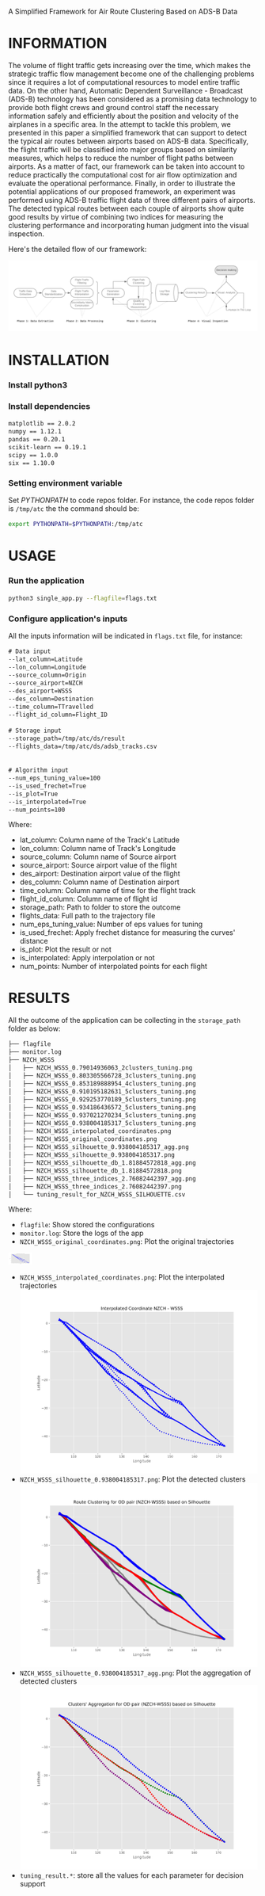 A Simplified Framework for Air Route Clustering Based on ADS-B Data

# INFORMATION
The volume of flight traffic gets increasing over the time, which makes the strategic traffic flow management become one of the challenging problems since it requires a lot of computational resources to model entire traffic data. On the other hand, Automatic Dependent Surveillance - Broadcast (ADS-B) technology has been considered as a promising data technology to provide both flight crews and ground control staff the necessary information safely and efficiently about the position and velocity of the airplanes in a specific area. In the attempt to tackle this problem, we presented in this paper a simplified framework that can support to detect the typical air routes between airports based on ADS-B data. Specifically, the flight traffic will be classified into major groups based on similarity measures, which helps to reduce the number of flight paths between airports. As a matter of fact, our framework can be taken into account to reduce practically the computational cost for air flow optimization and evaluate the operational performance. Finally, in order to illustrate the potential applications of our proposed framework, an experiment was performed using ADS-B traffic flight data of three different pairs of airports. The detected typical routes between each couple of airports show quite good results by virtue of combining two indices for measuring the clustering performance and incorporating human judgment into the visual inspection.

Here's the detailed flow of our framework:

![ATC Framework](images/trajectory_clustering_neat_flow.png)

# INSTALLATION
### Install python3


### Install dependencies
```text
matplotlib == 2.0.2
numpy == 1.12.1
pandas == 0.20.1
scikit-learn == 0.19.1
scipy == 1.0.0
six == 1.10.0
```


### Setting environment variable 
Set *PYTHONPATH* to code repos folder. For instance, the code repos folder is `/tmp/atc` the the command should be:

```bash
export PYTHONPATH=$PYTHONPATH:/tmp/atc
```

# USAGE
### Run the application
```bash
python3 single_app.py --flagfile=flags.txt
```

### Configure application's inputs
All the inputs information will be indicated in `flags.txt` file, for instance:
```text
# Data input
--lat_column=Latitude
--lon_column=Longitude
--source_column=Origin
--source_airport=NZCH
--des_airport=WSSS
--des_column=Destination
--time_column=TTravelled
--flight_id_column=Flight_ID

# Storage input
--storage_path=/tmp/atc/ds/result
--flights_data=/tmp/atc/ds/adsb_tracks.csv


# Algorithm input
--num_eps_tuning_value=100
--is_used_frechet=True
--is_plot=True
--is_interpolated=True
--num_points=100

```
Where:
* lat_column: Column name of the Track's Latitude
* lon_column: Column name of Track's Longitude
* source_column: Column name of Source airport
* source_airport: Source airport value of the flight
* des_airport: Destination airport value of the flight
* des_column: Column name of Destination airport
* time_column: Column name of time for the flight track
* flight_id_column: Column name of flight id
* storage_path: Path to folder to store the outcome
* flights_data: Full path to the trajectory file
* num_eps_tuning_value: Number of eps values for tuning
* is_used_frechet: Apply frechet distance for measuring the curves' distance
* is_plot: Plot the result or not
* is_interpolated: Apply interpolation or not
* num_points: Number of interpolated points for each flight


# RESULTS
All the outcome of the application can be collecting in the `storage_path` folder as below:
```text
├── flagfile
├── monitor.log
├── NZCH_WSSS
│   ├── NZCH_WSSS_0.79014936063_2clusters_tuning.png
│   ├── NZCH_WSSS_0.803305566728_3clusters_tuning.png
│   ├── NZCH_WSSS_0.853189888954_4clusters_tuning.png
│   ├── NZCH_WSSS_0.910195182631_5clusters_tuning.png
│   ├── NZCH_WSSS_0.929253770189_5clusters_tuning.png
│   ├── NZCH_WSSS_0.934186436572_5clusters_tuning.png
│   ├── NZCH_WSSS_0.937021270234_5clusters_tuning.png
│   ├── NZCH_WSSS_0.938004185317_5clusters_tuning.png
│   ├── NZCH_WSSS_interpolated_coordinates.png
│   ├── NZCH_WSSS_original_coordinates.png
│   ├── NZCH_WSSS_silhouette_0.938004185317_agg.png
│   ├── NZCH_WSSS_silhouette_0.938004185317.png
│   ├── NZCH_WSSS_silhouette_db_1.81884572818_agg.png
│   ├── NZCH_WSSS_silhouette_db_1.81884572818.png
│   ├── NZCH_WSSS_three_indices_2.76082442397_agg.png
│   ├── NZCH_WSSS_three_indices_2.76082442397.png
│   └── tuning_result_for_NZCH_WSSS_SILHOUETTE.csv

```
Where:
* `flagfile`: Show stored the configurations
* `monitor.log`: Store the logs of the app
* `NZCH_WSSS_original_coordinates.png`: Plot the original trajectories
<img src="images/NZCH_WSSS_original_coordinates.png" height="24" width="48">

* `NZCH_WSSS_interpolated_coordinates.png`: Plot the interpolated trajectories
![Interpolated Trajectories](images/NZCH_WSSS_interpolated_coordinates.png)
* `NZCH_WSSS_silhouette_0.938004185317.png`: Plot the detected clusters
![Detected Clusters](images/NZCH_WSSS_silhouette_0.940745033684.png)
* `NZCH_WSSS_silhouette_0.938004185317_agg.png`: Plot the aggregation of detected clusters
![Typical Routes](images/NZCH_WSSS_silhouette_0.940745033684_agg.png)
* `tuning_result.*`: store all the values for each parameter for decision support

